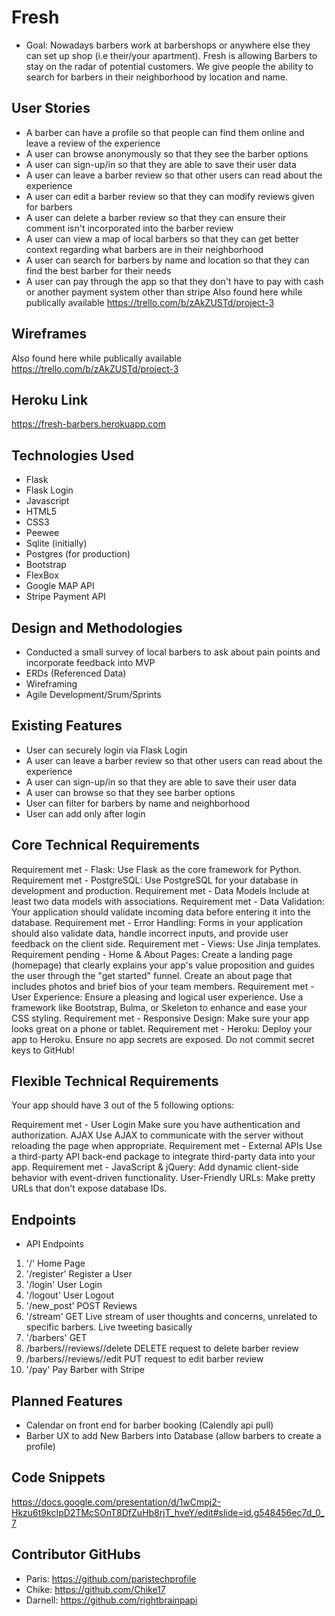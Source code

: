 # Fresh

* Goal: Nowadays barbers work at barbershops or anywhere else they can set up shop (i.e their/your apartment). Fresh is allowing Barbers to stay on the radar of potential customers. We give people the ability to search for barbers in their neighborhood by location and name.

## User Stories
- A barber can have a profile so that people can find them online and leave a review of the experience
- A user can browse anonymously so that they see the barber options
- A user can sign-up/in so that they are able to save their user data
- A user can leave a barber review so that other users can read about the experience
- A user can edit a barber review so that they can modify reviews given for barbers
- A user can delete a barber review so that they can ensure their comment isn't incorporated into the barber review
- A user can view a map of local barbers so that they can get better context regarding what barbers are in their neighborhood
- A user can search for barbers by name and location so that they can find the best barber for their needs
- A user can pay through the app so that they don't have to pay with cash or another payment system other than stripe
Also found here while publically available https://trello.com/b/zAkZUSTd/project-3

## Wireframes
Also found here while publically available https://trello.com/b/zAkZUSTd/project-3

## Heroku Link
https://fresh-barbers.herokuapp.com

## Technologies Used
- Flask
- Flask Login
- Javascript
- HTML5
- CSS3
- Peewee
- Sqlite (initially)
- Postgres (for production)
- Bootstrap
- FlexBox
- Google MAP API
- Stripe Payment API

## Design and Methodologies
- Conducted a small survey of local barbers to ask about pain points and incorporate feedback into MVP
- ERDs (Referenced Data)
- Wireframing
- Agile Development/Srum/Sprints

## Existing Features

- User can securely login via Flask Login
- A user can leave a barber review so that other users can read about the experience
- A user can sign-up/in so that they are able to save their user data
- A user can browse so that they see barber options
- User can filter for barbers by name and neighborhood
- User can add only after login

## Core Technical Requirements
Requirement met - Flask: Use Flask as the core framework for Python.
Requirement met - PostgreSQL: Use PostgreSQL for your database in development and production.
Requirement met - Data Models Include at least two data models with associations.
Requirement met - Data Validation: Your application should validate incoming data before entering it into the database.
Requirement met - Error Handling: Forms in your application should also validate data, handle incorrect inputs, and provide user feedback on the client side.
Requirement met - Views: Use Jinja templates.
Requirement pending - Home & About Pages: Create a landing page (homepage) that clearly explains your app's value proposition and guides the user through the "get started" funnel. Create an about page that includes photos and brief bios of your team members.
Requirement met - User Experience: Ensure a pleasing and logical user experience. Use a framework like Bootstrap, Bulma, or Skeleton to enhance and ease your CSS styling.
Requirement met - Responsive Design: Make sure your app looks great on a phone or tablet.
Requirement met - Heroku: Deploy your app to Heroku. Ensure no app secrets are exposed. Do not commit secret keys to GitHub!

## Flexible Technical Requirements
Your app should have 3 out of the 5 following options:

Requirement met - User Login Make sure you have authentication and authorization.
AJAX Use AJAX to communicate with the server without reloading the page when appropriate.
Requirement met - External APIs Use a third-party API back-end package to integrate third-party data into your app.
Requirement met - JavaScript & jQuery: Add dynamic client-side behavior with event-driven functionality.
User-Friendly URLs: Make pretty URLs that don't expose database IDs.

## Endpoints
- API Endpoints
1. '/'
  Home Page
2. '/register'
  Register a User
3. '/login'
  User Login 
4. '/logout'
  User Logout
5. '/new_post'
  POST Reviews
6. '/stream'
  GET Live stream of user thoughts and concerns, unrelated to specific barbers. Live tweeting basically
7. '/barbers'
  GET
8. /barbers/<barberid>/reviews/<id>/delete
  DELETE request to delete barber review
9. /barbers/<barberid>/reviews/<id>/edit
  PUT request to edit barber review
8. '/pay'
  Pay Barber with Stripe


## Planned Features
- Calendar on front end for barber booking (Calendly api pull)
- Barber UX to add New Barbers into Database (allow barbers to create a profile)

## Code Snippets
https://docs.google.com/presentation/d/1wCmpj2-Hkzu6t9kcIpD2TMcSOnT8DfZuHb8rjT_hveY/edit#slide=id.g548456ec7d_0_7

## Contributor GitHubs
- Paris: https://github.com/paristechprofile
- Chike: https://github.com/Chike17
- Darnell: https://github.com/rightbrainpapi

